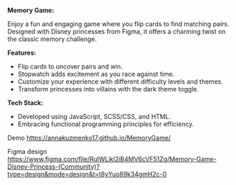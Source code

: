 
**Memory Game:**

Enjoy a fun and engaging game where you flip cards to find matching pairs. Designed with Disney princesses from Figma, it offers a charming twist on the classic memory challenge.

**Features:**
- Flip cards to uncover pairs and win.
- Stopwatch adds excitement as you race against time.
- Customize your experience with different difficulty levels and themes.
- Transform princesses into villains with the dark theme toggle.

**Tech Stack:**
- Developed using JavaScript, SCSS/CSS, and HTML.
- Embracing functional programming principles for efficiency.

Demo https://annakuzmenko17.github.io/MemoryGame/

Figma design
https://www.figma.com/file/RulWLikl2iB4MV6cVF51Zg/Memory-Game-Disney-Princess-(Community)?type=design&mode=design&t=t8yYuo89k34gmH2c-0
